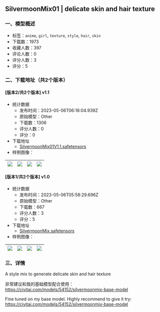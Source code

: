 ## SilvermoonMix01 | delicate skin and hair texture
### 一、模型概述

- 标签：`anime`, `girl`, `texture`, `style`, `hair`, `skin`
- 下载数：1973
- 收藏人数：397
- 评论人数：0
- 评分人数：3
- 评分：5

### 二、下载地址（共2个版本）

#### [版本2/共2个版本] v1.1

- 统计数据
  - 发布时间：2023-05-06T06:16:04.939Z
  - 原始模型：Other
  - 下载数：1306
  - 评分人数：0
  - 评分：0
- 下载地址
  - [SilvermoonMix01V1.1.safetensors](https://civitai.com/api/download/models/63650)
- 样例图像：

| <img src="https://image.civitai.com/xG1nkqKTMzGDvpLrqFT7WA/add16ede-ce8c-4134-b9d0-4eabddbafb7d/width=450/702462.jpeg" /> | <img src="https://image.civitai.com/xG1nkqKTMzGDvpLrqFT7WA/4b7c9045-d40c-42ac-88e3-a33941c1e494/width=450/702447.jpeg" /> | <img src="https://image.civitai.com/xG1nkqKTMzGDvpLrqFT7WA/f56dc157-ab8f-4e12-b5b9-eda9ee016def/width=450/702458.jpeg" /> | <img src="https://image.civitai.com/xG1nkqKTMzGDvpLrqFT7WA/d491f3da-c9c5-434e-b584-c5c922393ace/width=450/702459.jpeg" /> |
| ---- | ---- | ---- | ---- |

#### [版本1/共2个版本] v1.0

- 统计数据
  - 发布时间：2023-05-06T05:58:29.696Z
  - 原始模型：Other
  - 下载数：667
  - 评分人数：3
  - 评分：5
- 下载地址
  - [SilvermoonMix.safetensors](https://civitai.com/api/download/models/57986)
- 样例图像：

| <img src="https://image.civitai.com/xG1nkqKTMzGDvpLrqFT7WA/4c0f85d2-4ff7-465b-60aa-1330a2630c00/width=450/630667.jpeg" /> | <img src="https://image.civitai.com/xG1nkqKTMzGDvpLrqFT7WA/f526eb61-a12a-41ac-0a4e-391cb58e3000/width=450/630658.jpeg" /> | <img src="https://image.civitai.com/xG1nkqKTMzGDvpLrqFT7WA/b6c79bfc-d240-44c6-b8f7-a8d39dd9aa00/width=450/630661.jpeg" /> | <img src="https://image.civitai.com/xG1nkqKTMzGDvpLrqFT7WA/ff91ec6e-dd2f-49f5-3c97-e8e8f360af00/width=450/630688.jpeg" /> |
| ---- | ---- | ---- | ---- |


### 三、详情
<p>A style mix to generate delicate skin and hair texture</p><p>非常建议和我的基础模型配合使用：<a target="_blank" rel="ugc" href="https://civitai.com/models/54152/silvermoonmix-base-model">https://civitai.com/models/54152/silvermoonmix-base-model</a></p><p></p><p>Fine tuned on my base model. Highly recommend to give it try: <a target="_blank" rel="ugc" href="https://civitai.com/models/54152/silvermoonmix-base-model">https://civitai.com/models/54152/silvermoonmix-base-model</a></p>